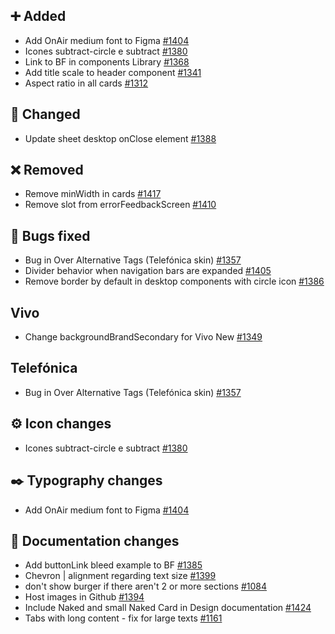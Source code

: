 ## ➕ Added

- Add OnAir medium font to Figma [#1404](https://github.com/Telefonica/mistica-design/issues/1404)
- Icones subtract-circle e subtract [#1380](https://github.com/Telefonica/mistica-design/issues/1380)
- Link to BF in components Library [#1368](https://github.com/Telefonica/mistica-design/issues/1368)
- Add title scale to header component [#1341](https://github.com/Telefonica/mistica-design/issues/1341)
- Aspect ratio in all cards [#1312](https://github.com/Telefonica/mistica-design/issues/1312)

## 🔄 Changed

- Update sheet desktop onClose element [#1388](https://github.com/Telefonica/mistica-design/issues/1388)

## ❌ Removed

- Remove minWidth in cards [#1417](https://github.com/Telefonica/mistica-design/issues/1417)
- Remove slot from errorFeedbackScreen [#1410](https://github.com/Telefonica/mistica-design/issues/1410)

## 🐞 Bugs fixed

- Bug in Over Alternative Tags (Telefónica skin) [#1357](https://github.com/Telefonica/mistica-design/issues/1357)
- Divider behavior when navigation bars are expanded [#1405](https://github.com/Telefonica/mistica-design/issues/1405)
- Remove border by default in desktop components with circle icon [#1386](https://github.com/Telefonica/mistica-design/issues/1386)

## Vivo

- Change backgroundBrandSecondary for Vivo New [#1349](https://github.com/Telefonica/mistica-design/issues/1349)

## Telefónica

- Bug in Over Alternative Tags (Telefónica skin) [#1357](https://github.com/Telefonica/mistica-design/issues/1357)

## ⚙️ Icon changes

- Icones subtract-circle e subtract [#1380](https://github.com/Telefonica/mistica-design/issues/1380)

## ✒️ Typography changes

- Add OnAir medium font to Figma [#1404](https://github.com/Telefonica/mistica-design/issues/1404)

## 📒 Documentation changes

- Add buttonLink bleed example to BF [#1385](https://github.com/Telefonica/mistica-design/issues/1385)
- Chevron | alignment regarding text size [#1399](https://github.com/Telefonica/mistica-design/issues/1399)
- don't show burger if there aren't 2 or more sections [#1084](https://github.com/Telefonica/mistica-design/issues/1084)
- Host images in Github [#1394](https://github.com/Telefonica/mistica-design/issues/1394)
- Include Naked and small Naked Card in Design documentation [#1424](https://github.com/Telefonica/mistica-design/issues/1424)
- Tabs with long content - fix for large texts [#1161](https://github.com/Telefonica/mistica-design/issues/1161)
